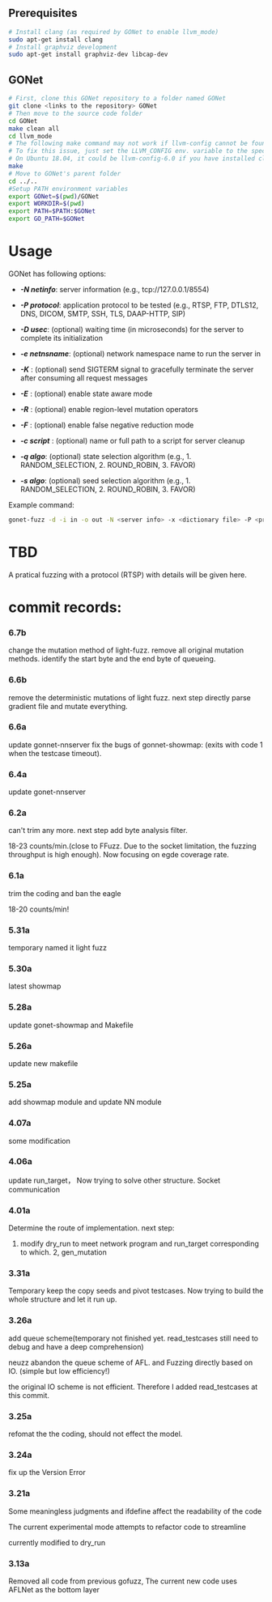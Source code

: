 


## Prerequisites

```bash
# Install clang (as required by GONet to enable llvm_mode)
sudo apt-get install clang
# Install graphviz development
sudo apt-get install graphviz-dev libcap-dev
```

## GONet


```bash
# First, clone this GONet repository to a folder named GONet
git clone <links to the repository> GONet
# Then move to the source code folder
cd GONet
make clean all
cd llvm_mode
# The following make command may not work if llvm-config cannot be found
# To fix this issue, just set the LLVM_CONFIG env. variable to the specific llvm-config version on your machine
# On Ubuntu 18.04, it could be llvm-config-6.0 if you have installed clang using apt-get
make
# Move to GONet's parent folder
cd ../..
#Setup PATH environment variables
export GONet=$(pwd)/GONet
export WORKDIR=$(pwd)
export PATH=$PATH:$GONet
export GO_PATH=$GONet
```

# Usage

GONet has following options:

- ***-N netinfo***: server information (e.g., tcp://127.0.0.1/8554)

- ***-P protocol***: application protocol to be tested (e.g., RTSP, FTP, DTLS12, DNS, DICOM, SMTP, SSH, TLS, DAAP-HTTP, SIP)

- ***-D usec***: (optional) waiting time (in microseconds) for the server to complete its initialization 

- ***-e netnsname***: (optional) network namespace name to run the server in

- ***-K*** : (optional) send SIGTERM signal to gracefully terminate the server after consuming all request messages

- ***-E*** : (optional) enable state aware mode

- ***-R*** : (optional) enable region-level mutation operators

- ***-F*** : (optional) enable false negative reduction mode

- ***-c script*** : (optional) name or full path to a script for server cleanup

- ***-q algo***: (optional) state selection algorithm (e.g., 1. RANDOM_SELECTION, 2. ROUND_ROBIN, 3. FAVOR)

- ***-s algo***: (optional) seed selection algorithm (e.g., 1. RANDOM_SELECTION, 2. ROUND_ROBIN, 3. FAVOR)


Example command: 
```bash
gonet-fuzz -d -i in -o out -N <server info> -x <dictionary file> -P <protocol> -D 10000 -q 3 -s 3 -E -K -R <executable binary and its arguments (e.g., port number)>
```

# TBD
A pratical fuzzing with a protocol (RTSP) with details will be given here.


# commit records:

### 6.7b
change the mutation method of light-fuzz.
remove all original mutation methods.
identify the start byte and the end byte of queueing.

### 6.6b
remove the deterministic mutations of light fuzz.
next step directly parse gradient file and mutate everything.


### 6.6a
update gonnet-nnserver 
fix the bugs of gonnet-showmap: (exits with code 1 when the testcase timeout).

### 6.4a
update gonet-nnserver

### 6.2a

can't trim any more.
next step add byte analysis filter.

18-23 counts/min.(close to FFuzz. Due to the socket limitation, the fuzzing throughput is high enough).
Now focusing on egde coverage rate.


### 6.1a
trim the coding and ban the eagle

18-20 counts/min!

### 5.31a
temporary named it light fuzz

### 5.30a
latest showmap

### 5.28a
update gonet-showmap and Makefile

### 5.26a
update new makefile

### 5.25a
add showmap module and update NN module

### 4.07a
some modification
### 4.06a
update run_target，
Now trying to solve other structure. Socket communication

### 4.01a
Determine the route of implementation.
next step:
1. modify dry_run to meet network program and run_target corresponding to which.
2, gen_mutation

### 3.31a
Temporary keep the copy seeds and pivot testcases.
Now trying to build the whole structure and let it run up.

### 3.26a
add queue scheme(temporary not finished yet. read_testcases still need to debug and have a deep comprehension)

neuzz abandon the queue scheme of AFL. and Fuzzing directly based on IO. (simple but low efficiency!)

the original IO scheme is not efficient. Therefore I added read_testcases at this commit.

### 3.25a
refomat the the coding, should not effect the model.

### 3.24a
fix up the Version Error


### 3.21a
Some meaningless judgments and ifdefine affect the readability of the code

The current experimental mode attempts to refactor code to streamline

currently modified to dry_run


### 3.13a
Removed all code from previous gofuzz,
The current new code uses AFLNet as the bottom layer
